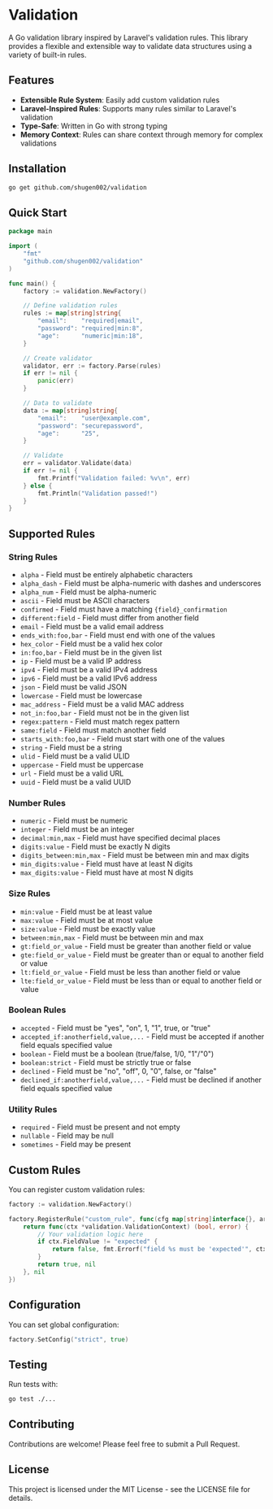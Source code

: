# Validation

A Go validation library inspired by Laravel's validation rules. This library provides a flexible and extensible way to validate data structures using a variety of built-in rules.

## Features

- **Extensible Rule System**: Easily add custom validation rules
- **Laravel-Inspired Rules**: Supports many rules similar to Laravel's validation
- **Type-Safe**: Written in Go with strong typing
- **Memory Context**: Rules can share context through memory for complex validations

## Installation

```bash
go get github.com/shugen002/validation
```

## Quick Start

```go
package main

import (
    "fmt"
    "github.com/shugen002/validation"
)

func main() {
    factory := validation.NewFactory()

    // Define validation rules
    rules := map[string]string{
        "email":    "required|email",
        "password": "required|min:8",
        "age":      "numeric|min:18",
    }

    // Create validator
    validator, err := factory.Parse(rules)
    if err != nil {
        panic(err)
    }

    // Data to validate
    data := map[string]string{
        "email":    "user@example.com",
        "password": "securepassword",
        "age":      "25",
    }

    // Validate
    err = validator.Validate(data)
    if err != nil {
        fmt.Printf("Validation failed: %v\n", err)
    } else {
        fmt.Println("Validation passed!")
    }
}
```

## Supported Rules

### String Rules

- `alpha` - Field must be entirely alphabetic characters
- `alpha_dash` - Field must be alpha-numeric with dashes and underscores
- `alpha_num` - Field must be alpha-numeric
- `ascii` - Field must be ASCII characters
- `confirmed` - Field must have a matching `{field}_confirmation`
- `different:field` - Field must differ from another field
- `email` - Field must be a valid email address
- `ends_with:foo,bar` - Field must end with one of the values
- `hex_color` - Field must be a valid hex color
- `in:foo,bar` - Field must be in the given list
- `ip` - Field must be a valid IP address
- `ipv4` - Field must be a valid IPv4 address
- `ipv6` - Field must be a valid IPv6 address
- `json` - Field must be valid JSON
- `lowercase` - Field must be lowercase
- `mac_address` - Field must be a valid MAC address
- `not_in:foo,bar` - Field must not be in the given list
- `regex:pattern` - Field must match regex pattern
- `same:field` - Field must match another field
- `starts_with:foo,bar` - Field must start with one of the values
- `string` - Field must be a string
- `ulid` - Field must be a valid ULID
- `uppercase` - Field must be uppercase
- `url` - Field must be a valid URL
- `uuid` - Field must be a valid UUID

### Number Rules

- `numeric` - Field must be numeric
- `integer` - Field must be an integer
- `decimal:min,max` - Field must have specified decimal places
- `digits:value` - Field must be exactly N digits
- `digits_between:min,max` - Field must be between min and max digits
- `min_digits:value` - Field must have at least N digits
- `max_digits:value` - Field must have at most N digits

### Size Rules

- `min:value` - Field must be at least value
- `max:value` - Field must be at most value
- `size:value` - Field must be exactly value
- `between:min,max` - Field must be between min and max
- `gt:field_or_value` - Field must be greater than another field or value
- `gte:field_or_value` - Field must be greater than or equal to another field or value
- `lt:field_or_value` - Field must be less than another field or value
- `lte:field_or_value` - Field must be less than or equal to another field or value

### Boolean Rules

- `accepted` - Field must be "yes", "on", 1, "1", true, or "true"
- `accepted_if:anotherfield,value,...` - Field must be accepted if another field equals specified value
- `boolean` - Field must be a boolean (true/false, 1/0, "1"/"0")
- `boolean:strict` - Field must be strictly true or false
- `declined` - Field must be "no", "off", 0, "0", false, or "false"
- `declined_if:anotherfield,value,...` - Field must be declined if another field equals specified value

### Utility Rules

- `required` - Field must be present and not empty
- `nullable` - Field may be null
- `sometimes` - Field may be present

## Custom Rules

You can register custom validation rules:

```go
factory := validation.NewFactory()

factory.RegisterRule("custom_rule", func(cfg map[string]interface{}, args ...string) (validation.ValidationRule, error) {
    return func(ctx *validation.ValidationContext) (bool, error) {
        // Your validation logic here
        if ctx.FieldValue != "expected" {
            return false, fmt.Errorf("field %s must be 'expected'", ctx.FieldName)
        }
        return true, nil
    }, nil
})
```

## Configuration

You can set global configuration:

```go
factory.SetConfig("strict", true)
```

## Testing

Run tests with:

```bash
go test ./...
```

## Contributing

Contributions are welcome! Please feel free to submit a Pull Request.

## License

This project is licensed under the MIT License - see the LICENSE file for details.
